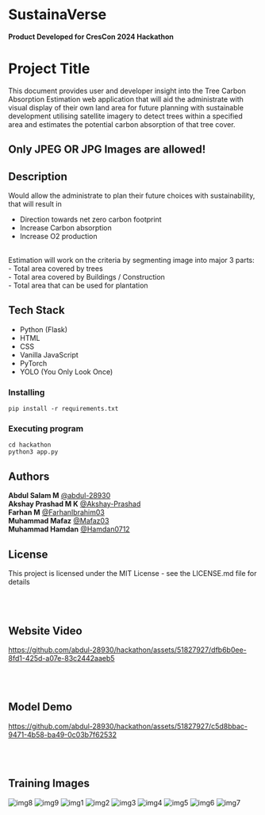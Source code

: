 # SustainaVerse
**Product Developed for CresCon 2024 Hackathon** 

# Project Title

This document provides user and developer insight into the Tree Carbon Absorption Estimation 
web application that will aid the administrate with visual display of their own land area for future 
planning with sustainable development utilising satellite imagery to detect trees within a specified 
area and estimates the potential carbon absorption of that tree cover.

## Only JPEG OR JPG Images are allowed!

## Description

Would allow the administrate to plan their future choices with sustainability, that will result in 
- Direction towards net zero carbon footprint
- Increase Carbon absorption
- Increase O2 production
<br>
Estimation will work on the criteria by segmenting image into major 3 parts:
<br>
- Total area covered by trees
<br>
- Total area covered by Buildings / Construction
<br>
- Total area that can be used for plantation

## Tech Stack

- Python (Flask)
- HTML
- CSS
- Vanilla JavaScript
- PyTorch
- YOLO (You Only Look Once)

### Installing

```
pip install -r requirements.txt
```

### Executing program

```
cd hackathon
python3 app.py
```

## Authors

**Abdul Salam M**
[@abdul-28930](https://github.com/abdul-28930)
<br>
**Akshay Prashad M K**
[@Akshay-Prashad](https://github.com/Akshay-Prashad)
<br>
**Farhan M**
[@FarhanIbrahim03](https://github.com/FarhanIbrahim03)
<br>
**Muhammad Mafaz**
[@Mafaz03](https://github.com/Mafaz03)
<br>
**Muhammad Hamdan**
[@Hamdan0712](https://github.com/Hamdan0712)
<br>

## License

This project is licensed under the MIT License - see the LICENSE.md file for details

<br>
<br>

## Website Video
https://github.com/abdul-28930/hackathon/assets/51827927/dfb6b0ee-8fd1-425d-a07e-83c2442aaeb5

<br>
<br>

## Model Demo
https://github.com/abdul-28930/hackathon/assets/51827927/c5d8bbac-9471-4b58-ba49-0c03b7f62532

<br>
<br>

## Training Images

![img8](https://github.com/abdul-28930/hackathon/assets/51827927/bb59abb0-15a4-4b20-96a1-58fd6ebfc437)
![img9](https://github.com/abdul-28930/hackathon/assets/51827927/6bbef1b7-9da2-4dcf-8151-d0fd8b051c07)
![img1](https://github.com/abdul-28930/hackathon/assets/51827927/a3609b00-4287-4e9c-b4ef-1c1d26ac3341)
![img2](https://github.com/abdul-28930/hackathon/assets/51827927/a3a97bd5-eccd-406e-a76d-c5cb73d008b2)
![img3](https://github.com/abdul-28930/hackathon/assets/51827927/74997ce4-395e-4bfe-807d-721493b388b4)
![img4](https://github.com/abdul-28930/hackathon/assets/51827927/9f5bf902-b443-47e9-a2ab-f54d67babb8e)
![img5](https://github.com/abdul-28930/hackathon/assets/51827927/3aa175e8-f6b7-45a2-9414-22c7549d38b7)
![img6](https://github.com/abdul-28930/hackathon/assets/51827927/20062dd0-ace3-4c2e-9738-8495875484ec)
![img7](https://github.com/abdul-28930/hackathon/assets/51827927/0d4579dc-3812-4269-b02c-c0a19ab37680)








